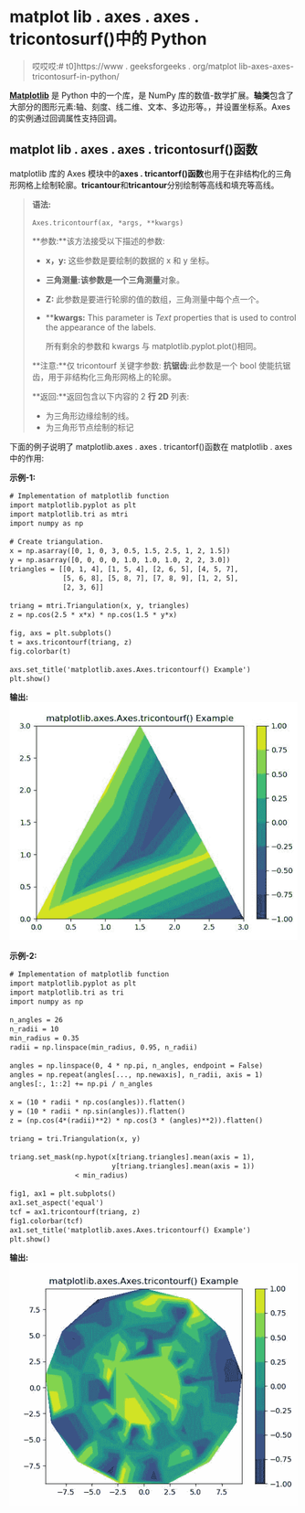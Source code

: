 # matplot lib . axes . axes . tricontosurf()中的 Python

> 哎哎哎:# t0]https://www . geeksforgeeks . org/matplot lib-axes-axes-tricontosurf-in-python/

**[Matplotlib](https://www.geeksforgeeks.org/python-introduction-matplotlib/)** 是 Python 中的一个库，是 NumPy 库的数值-数学扩展。**轴类**包含了大部分的图形元素:轴、刻度、线二维、文本、多边形等。，并设置坐标系。Axes 的实例通过回调属性支持回调。

## matplot lib . axes . axes . tricontosurf()函数

matplotlib 库的 Axes 模块中的**axes . tricantorf()函数**也用于在非结构化的三角形网格上绘制轮廓。**tricantour**和**tricantour**分别绘制等高线和填充等高线。

> **语法:**
> 
> ```
> Axes.tricontourf(ax, *args, **kwargs)
> ```
> 
> **参数:**该方法接受以下描述的参数:
> 
> *   **x，y:** 这些参数是要绘制的数据的 x 和 y 坐标。
> *   **三角测量:**该参数是一个**三角测量**对象。
> *   **Z:** 此参数是要进行轮廓的值的数组，三角测量中每个点一个。
> *   ****kwargs:** This parameter is *Text* properties that is used to control the appearance of the labels.
>     
>     所有剩余的参数和 kwargs 与 matplotlib.pyplot.plot()相同。
>     
>     
> 
> **注意:**仅 tricontourf 关键字参数:
> **抗锯齿**:此参数是一个 bool 使能抗锯齿，用于非结构化三角形网格上的轮廓。
> 
> **返回:**返回包含以下内容的 2 **行 2D** 列表:
> 
> *   为三角形边缘绘制的线。
> *   为三角形节点绘制的标记

下面的例子说明了 matplotlib.axes . axes . tricantorf()函数在 matplotlib . axes 中的作用:

**示例-1:**

```
# Implementation of matplotlib function
import matplotlib.pyplot as plt
import matplotlib.tri as mtri
import numpy as np

# Create triangulation.
x = np.asarray([0, 1, 0, 3, 0.5, 1.5, 2.5, 1, 2, 1.5])
y = np.asarray([0, 0, 0, 0, 1.0, 1.0, 1.0, 2, 2, 3.0])
triangles = [[0, 1, 4], [1, 5, 4], [2, 6, 5], [4, 5, 7],
             [5, 6, 8], [5, 8, 7], [7, 8, 9], [1, 2, 5], 
             [2, 3, 6]]

triang = mtri.Triangulation(x, y, triangles)
z = np.cos(2.5 * x*x) * np.cos(1.5 * y*x)

fig, axs = plt.subplots()
t = axs.tricontourf(triang, z)
fig.colorbar(t)

axs.set_title('matplotlib.axes.Axes.tricontourf() Example')
plt.show()
```

**输出:**
![](img/b23d423866ca9be6cf46ad9d18587438.png)

**示例-2:**

```
# Implementation of matplotlib function
import matplotlib.pyplot as plt
import matplotlib.tri as tri
import numpy as np

n_angles = 26
n_radii = 10
min_radius = 0.35
radii = np.linspace(min_radius, 0.95, n_radii)

angles = np.linspace(0, 4 * np.pi, n_angles, endpoint = False)
angles = np.repeat(angles[..., np.newaxis], n_radii, axis = 1)
angles[:, 1::2] += np.pi / n_angles

x = (10 * radii * np.cos(angles)).flatten()
y = (10 * radii * np.sin(angles)).flatten()
z = (np.cos(4*(radii)**2) * np.cos(3 * (angles)**2)).flatten()

triang = tri.Triangulation(x, y)

triang.set_mask(np.hypot(x[triang.triangles].mean(axis = 1),
                         y[triang.triangles].mean(axis = 1))
                < min_radius)

fig1, ax1 = plt.subplots()
ax1.set_aspect('equal')
tcf = ax1.tricontourf(triang, z)
fig1.colorbar(tcf)
ax1.set_title('matplotlib.axes.Axes.tricontourf() Example')
plt.show()
```

**输出:**
![](img/0c3160ce1a87ec3c57394b74a2300360.png)